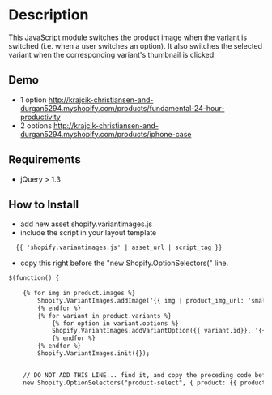 # Description

This JavaScript module switches the product image when the variant is switched (i.e. when a user switches an option).  It also switches the selected variant when the corresponding variant's thumbnail is clicked.


## Demo

* 1 option	http://krajcik-christiansen-and-durgan5294.myshopify.com/products/fundamental-24-hour-productivity
* 2 options	http://krajcik-christiansen-and-durgan5294.myshopify.com/products/iphone-case

## Requirements

* jQuery > 1.3

## How to Install

* add new asset shopify.variantimages.js
* include the script in your layout template

```html
  {{ 'shopify.variantimages.js' | asset_url | script_tag }} 
```

* copy this right before the "new Shopify.OptionSelectors(" line.

```html
$(function() {
        
	{% for img in product.images %}
        Shopify.VariantImages.addImage('{{ img | product_img_url: 'small' }}', '{{ img | product_img_url: 'medium' }}');
        {% endfor %}
        {% for variant in product.variants %}        
            {% for option in variant.options %}
            Shopify.VariantImages.addVariantOption({{ variant.id}}, '{{ option }}');
            {% endfor %}
        {% endfor %}
        Shopify.VariantImages.init({});


	// DO NOT ADD THIS LINE... find it, and copy the preceding code before it
	new Shopify.OptionSelectors("product-select", { product: {{ product | json }}, onVariantSelected: selectCallback });
      
```

